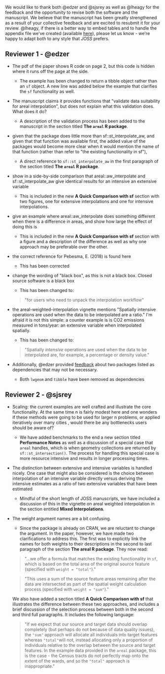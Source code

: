 We would like to thank both @edzer and @sjsrey as well as @lheagy for the feedback and the opportunity to revise both the software and the manuscript. We believe that the manuscript has been greatly strengthened as a result of your collective feedback and are excited to resubmit it for your review. @lheagy, if there is a better way to embed tables and to handle the appendix file we've created (available [here](https://github.com/slu-openGIS/areal/blob/master/paper/appendix.md)), please let us know - we're happy to adapt both to any style that *JOSS* prefers.

## Reviewer 1 - @edzer
* The pdf of the paper shows R code on page 2, but this code is hidden where it runs off the page at the side.
    * The example has been changed to return a tibble object rather than an `sf` object. A new line was added below the example that clarifies the `sf` functionality as well.

* The manuscript claims it provides functions that "validate data suitability for areal interpolation", but does not explain what this validation does. What does it do?
    * A description of the validation process has been added to the manuscript in the section titled **The `areal` R package**.

* given that the package does little more than sf::st_interpolate_aw, and given that that function was available first, the added value of the packages would become more clear when it would mention the name of that function (rather than refer to "the existing functionality in sf"),
    * A direct reference to `sf::st_interpolate_aw` in the first paragraph of the section titled **The `areal` R package**.

* show in a side-by-side comparison that areal::aw_interpolate and sf::st_interpolate_aw give identical results for an intensive an extensive variable
    * This is included in the new **A Quick Comparison with sf** section with two figures, one for extensive interpolations and one for intensive interpolations.

* give an example where areal::aw_interpolate does something different when there is a difference in areas, and show how large the effect of doing this is
    * This is included in the new **A Quick Comparison with sf** section with a figure and a description of the difference as well as why one approach may be preferable over the other.

* the correct reference for Pebesma, E. (2018) is found here
    * This has been corrected

* change the wording of "black box", as this is not a black box. Closed source software is a black box
    * This has been changed to:

    > "for users who need to unpack the interpolation workflow"

* the areal-weighted-interpolation vignette mentions "Spatially intensive operations are used when the data to be interpolated are a ratio." I'm afraid it is not this simple: a counter example is is CO2 emissions measured in tons/year: an extensive variable when interpolated spatially.
    * This has been changed to:

    > "Spatially *intensive* operations are used when the data to be interpolated are, for example, a percentage or density value."

* Additionally, @edzer provided [feedback](https://github.com/slu-openGIS/areal/issues/18) about two packages listed as dependencies that may not be necessary.
    * Both `lwgeom` and `tibble` have been removed as dependencies

## Reviewer 2 - @sjsrey

* Scaling: the current examples are well crafted and illustrate the core functionality. At the same time n is fairly modest here and one wonders if these methods were going to be used for larger n problems, or applied iteratively over many cities , would there be any bottlenecks users should be aware of?
    * We have added benchmarks to the end a new section titled **Performance Notes** as well as a discussion of a special case that `areal` handles, which is when geometry collections are returned by `sf::st_intersection()`. The process for handling this special case is more resource intensive and results in longer processing times.

* The distinction between extensive and intensive variables is handled nicely. One case that might also be considered is the choice between interpolation of an intensive variable directly versus deriving the intensive estimates as a ratio of two extensive variables that have been estimated
    * Mindful of the short length of JOSS manuscripts, we have included a discussion of this in the vignette on areal weighted interpolation in the section entitled **Mixed Interpolations**.

* The weight argument names are a bit confusing.
    * Since the package is already on CRAN, we are reluctant to change the argument. In the paper, however, we have made two clarifications to address this. The first was to explicitly link the names for both weights to their descriptions in the second to last paragraph of the section **The areal R package**. They now read:

    > "...we offer a formula that matches the existing functionality in `sf`, which is based on the total area of the original source feature (specified with `weight = "total"`)."

    > "This uses a sum of the source feature areas remaining after the data are intersected as part of the spatial weight calculation process (specified with `weight = "sum"`)."

    We also have added a section titled **A Quick Comparison with sf** that illustrates the difference between these two approaches, and includes a brief discussion of the selection process between both in the second and third full paragraphs. It includes the following language:

    > "If we expect that our source and target data should overlap completely (but perhaps do not because of data quality issues), the `"sum"` approach will allocate all individuals into target features whereas `"total"`will not, instead allocating only a proportion of individuals relative to the overlap between the source and target features. In the example data provided in the `areal` package, this is the case - the Census tracts do not perfectly map onto the extent of the wards, and so the `"total"` approach is inappropriate."
